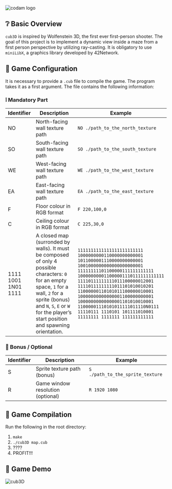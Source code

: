![codam logo](https://www.datocms-assets.com/4526/1560770259-logocodamblack-copy.svg)

## ❔ Basic Overview

`cub3D` is inspired by Wolfenstein 3D, the first ever first-person shooter. The goal of this project is to implement a dynamic view inside a maze from a first person perspective by utilizing ray-casting. It is obligatory to use `miniLibX`, a graphics library developed by 42Network.

## 📜 Game Configuration

It is necessary to provide a `.cub` file to compile the game. The program takes it as a first argument. The file contains the following information:

### ❕ Mandatory Part

| Identifier | Description | Example |
| --- | --- | --- |
| NO | North-facing wall texture path | `NO ./path_to_the_north_texture` |
| SO | South-facing wall texture path | `SO ./path_to_the_south_texture` |
| WE | West-facing wall texture path | `WE ./path_to_the_west_texture` |
| EA | East-facing wall texture path | `EA ./path_to_the_east_texture` |
| F | Floor colour in RGB format | `F 220,100,0` |
| C | Ceiling colour in RGB format | `C 225,30,0` |
| 1111 <br />1001 <br />1N01 <br />1111 | A closed map (surronded by walls). It must be composed of only 4 possible characters: `0` for an empty space, `1` for a wall, `2` for a sprite (bonus) and `N`, `S`, `E` or `W` for the player’s start position and spawning orientation. |      ``1111111111111111111111111`` <br />``1000000000110000000000001`` <br />``1011000001110000000000001`` <br />``1001000000000000000000001`` <br />``11111111101100000111111111111`` <br />``100000000011000001110111111111111`` <br />``11110111111111011100000012001`` <br />``11110111111111011101010010201`` <br />``11000000110101011100000010001 ``<br />``10000000000000001100000000001`` <br />``10000000000000001101010010001`` <br />``11000001110101011111011110N0111`` <br />``11110111 1110101 101111010001`` <br />``11111111 1111111 111111111111`` <br />

### 🎰 Bonus / Optional

| Identifier | Description | Example |
| --- | --- | --- |
| S | Sprite texture path (bonus) | `S ./path_to_the_sprite_texture` |
| R | Game window resolution (optional) | `R 1920 1080` |

## 🔲 Game Compilation

Run the following in the root directory:
1. `make`
2. ``./cub3D map.cub``
3. ????
4. PROFIT!!!

## 🍄 Game Demo
![cub3D](readme.gif)